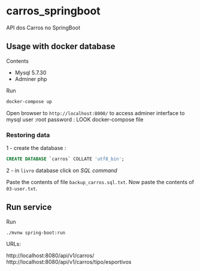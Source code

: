 # carros_springboot
API dos Carros no SpringBoot





## Usage with docker database

Contents 

- Mysql 5.7.30
- Adminer php

Run 

```sh
docker-compose up
```


Open browser to `http://localhost:8000/` to access adminer interface to mysql
user :root
password : LOOK docker-compose file

### Restoring data

1 - create the database :

```sql
CREATE DATABASE `carros` COLLATE 'utf8_bin';
```

2 - in `livro` database click on *SQL command*

Paste the contents of file `backup_carros.sql.txt`.
Now paste the contents of `03-user.txt`.


## Run service

Run 

```sh
./mvnw spring-boot:run
```

URLs:

http://localhost:8080/api/v1/carros/
http://localhost:8080/api/v1/carros/tipo/esportivos
